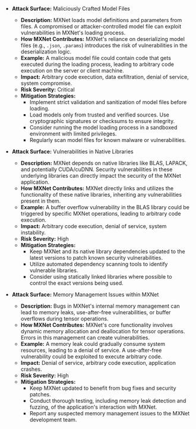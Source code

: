 *   **Attack Surface:** Maliciously Crafted Model Files
    *   **Description:**  MXNet loads model definitions and parameters from files. A compromised or attacker-controlled model file can exploit vulnerabilities in MXNet's loading process.
    *   **How MXNet Contributes:** MXNet's reliance on deserializing model files (e.g., `.json`, `.params`) introduces the risk of vulnerabilities in the deserialization logic.
    *   **Example:** A malicious model file could contain code that gets executed during the loading process, leading to arbitrary code execution on the server or client machine.
    *   **Impact:** Arbitrary code execution, data exfiltration, denial of service, system compromise.
    *   **Risk Severity:** Critical
    *   **Mitigation Strategies:**
        *   Implement strict validation and sanitization of model files before loading.
        *   Load models only from trusted and verified sources. Use cryptographic signatures or checksums to ensure integrity.
        *   Consider running the model loading process in a sandboxed environment with limited privileges.
        *   Regularly scan model files for known malware or vulnerabilities.

*   **Attack Surface:** Vulnerabilities in Native Libraries
    *   **Description:** MXNet depends on native libraries like BLAS, LAPACK, and potentially CUDA/cuDNN. Security vulnerabilities in these underlying libraries can directly impact the security of the MXNet application.
    *   **How MXNet Contributes:** MXNet directly links and utilizes the functionality of these native libraries, inheriting any vulnerabilities present in them.
    *   **Example:** A buffer overflow vulnerability in the BLAS library could be triggered by specific MXNet operations, leading to arbitrary code execution.
    *   **Impact:** Arbitrary code execution, denial of service, system instability.
    *   **Risk Severity:** High
    *   **Mitigation Strategies:**
        *   Keep MXNet and its native library dependencies updated to the latest versions to patch known security vulnerabilities.
        *   Utilize automated dependency scanning tools to identify vulnerable libraries.
        *   Consider using statically linked libraries where possible to control the exact versions being used.

*   **Attack Surface:** Memory Management Issues within MXNet
    *   **Description:** Bugs in MXNet's internal memory management can lead to memory leaks, use-after-free vulnerabilities, or buffer overflows during tensor operations.
    *   **How MXNet Contributes:** MXNet's core functionality involves dynamic memory allocation and deallocation for tensor operations. Errors in this management can create vulnerabilities.
    *   **Example:** A memory leak could gradually consume system resources, leading to a denial of service. A use-after-free vulnerability could be exploited to execute arbitrary code.
    *   **Impact:** Denial of service, arbitrary code execution, application crashes.
    *   **Risk Severity:** High
    *   **Mitigation Strategies:**
        *   Keep MXNet updated to benefit from bug fixes and security patches.
        *   Conduct thorough testing, including memory leak detection and fuzzing, of the application's interaction with MXNet.
        *   Report any suspected memory management issues to the MXNet development team.